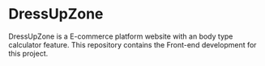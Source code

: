 # DressUpZone
DressUpZone is a E-commerce platform website with an body type calculator feature. This repository contains the Front-end development for this project.
